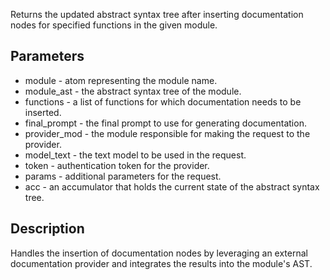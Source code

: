 Returns the updated abstract syntax tree after inserting documentation nodes for specified functions in the given module.

## Parameters

- module - atom representing the module name.
- module_ast - the abstract syntax tree of the module.
- functions - a list of functions for which documentation needs to be inserted.
- final_prompt - the final prompt to use for generating documentation.
- provider_mod - the module responsible for making the request to the provider.
- model_text - the text model to be used in the request.
- token - authentication token for the provider.
- params - additional parameters for the request.
- acc - an accumulator that holds the current state of the abstract syntax tree.

## Description
Handles the insertion of documentation nodes by leveraging an external documentation provider and integrates the results into the module's AST.